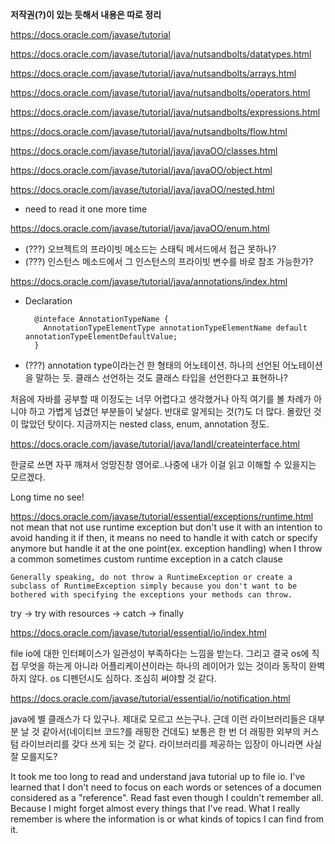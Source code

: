 **저작권(?)이 있는 듯해서 내용은 따로 정리**

<https://docs.oracle.com/javase/tutorial>

<https://docs.oracle.com/javase/tutorial/java/nutsandbolts/datatypes.html>

<https://docs.oracle.com/javase/tutorial/java/nutsandbolts/arrays.html>

<https://docs.oracle.com/javase/tutorial/java/nutsandbolts/operators.html>

<https://docs.oracle.com/javase/tutorial/java/nutsandbolts/expressions.html>

<https://docs.oracle.com/javase/tutorial/java/nutsandbolts/flow.html>

<https://docs.oracle.com/javase/tutorial/java/javaOO/classes.html>

<https://docs.oracle.com/javase/tutorial/java/javaOO/object.html>

<https://docs.oracle.com/javase/tutorial/java/javaOO/nested.html>
* need to read it one more time

<https://docs.oracle.com/javase/tutorial/java/javaOO/enum.html>
* (???) 오브젝트의 프라이빗 메소드는 스태틱 메서드에서 접근 못하나?
* (???) 인스턴스 메소드에서 그 인스턴스의 프라이빗 변수를 바로 참조 가능한가?

<https://docs.oracle.com/javase/tutorial/java/annotations/index.html>
* Declaration
  ```
    @inteface AnnotationTypeName {
      AnnotationTypeElementType annotationTypeElementName default annotationTypeElementDefaultValue;
    }
  ```
* (???) annotation type이라는건 한 형태의 어노테이션. 하나의 선언된 어노테이션을 말하는 듯. 클래스 선언하는 것도 클래스 타입을 선언한다고 표현하나?

처음에 자바를 공부할 때 이정도는 너무 어렵다고 생각했거나 아직 여기를 볼 차례가 아니야 하고 가볍게 넘겼던 부분들이 낯설다. 반대로 알게되는 것(?)도 더 많다. 몰랐던 것이 많았던 탓이다. 지금까지는 nested class, enum, annotation 정도.

<https://docs.oracle.com/javase/tutorial/java/IandI/createinterface.html>

한글로 쓰면 자꾸 깨져서 엉망진창 영어로..나중에 내가 이걸 읽고 이해할 수 있을지는 모르겠다.

Long time no see!

<https://docs.oracle.com/javase/tutorial/essential/exceptions/runtime.html>
not mean that not use runtime exception but don't use it with an intention to avoid handing it
if then, it means no need to handle it with catch or specify anymore but handle it at the one point(ex. exception handling) when I throw a common sometimes custom runtime exception in a catch clause

```
Generally speaking, do not throw a RuntimeException or create a subclass of RuntimeException simply because you don't want to be bothered with specifying the exceptions your methods can throw.
```

try -> try with resources -> catch -> finally 

<https://docs.oracle.com/javase/tutorial/essential/io/index.html>

file io에 대한 인터페이스가 일관성이 부족하다는 느낌을 받는다. 그리고 결국 os에 직접 무엇을 하는게 아니라 어플리케이션이라는 하나의 레이어가 있는 것이라 동작이 완벽하지 않다. os 디펜던시도 심하다. 조심히 써야할 것 같다.

<https://docs.oracle.com/javase/tutorial/essential/io/notification.html>

java에 별 클래스가 다 있구나. 제대로 모르고 쓰는구나. 근데 이런 라이브러리들은 대부분 날 것 같아서(네이티브 코드?를 래핑한 건데도) 보통은 한 번 더 래핑한 외부의 커스텀 라이브러리를 갖다 쓰게 되는 것 같다. 라이브러리를 제공하는 입장이 아니라면 사실 잘 모를지도?


It took me too long to read and understand java tutorial up to file io.
I've learned that I don't need to focus on each words or setences of a documen considered as a "reference".
Read fast even though I couldn't remember all. Because I might forget almost every things that I've read.
What I really remember is where the information is or what kinds of topics I can find from it.

